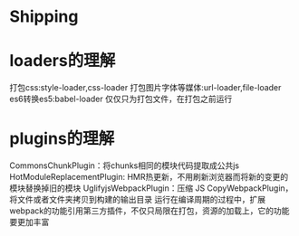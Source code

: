 # Shipping

# loaders的理解
打包css:style-loader,css-loader
打包图片字体等媒体:url-loader,file-loader
es6转换es5:babel-loader
仅仅只为打包文件，在打包之前运行
# plugins的理解
CommonsChunkPlugin：将chunks相同的模块代码提取成公共js
HotModuleReplacementPlugin: HMR热更新，不用刷新浏览器而将新的变更的模块替换掉旧的模块
UglifyjsWebpackPlugin：压缩 JS
CopyWebpackPlugin，将文件或者文件夹拷贝到构建的输出目录
运行在编译周期的过程中，扩展webpack的功能引用第三方插件，不仅只局限在打包，资源的加载上，它的功能要更加丰富

